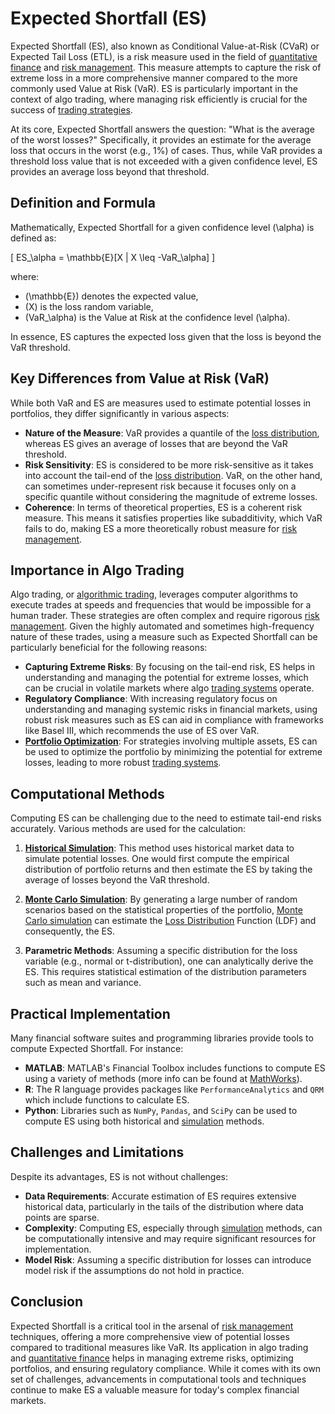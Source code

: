 # Expected Shortfall (ES)

Expected Shortfall (ES), also known as Conditional Value-at-Risk (CVaR) or Expected Tail Loss (ETL), is a risk measure used in the field of [quantitative finance](../q/quantitative_finance.md) and [risk management](../r/risk_management.md). This measure attempts to capture the risk of extreme loss in a more comprehensive manner compared to the more commonly used Value at Risk (VaR). ES is particularly important in the context of algo trading, where managing risk efficiently is crucial for the success of [trading strategies](../t/trading_strategies.md). 

At its core, Expected Shortfall answers the question: "What is the average of the worst losses?" Specifically, it provides an estimate for the average loss that occurs in the worst (e.g., 1%) of cases. Thus, while VaR provides a threshold loss value that is not exceeded with a given confidence level, ES provides an average loss beyond that threshold. 

## Definition and Formula

Mathematically, Expected Shortfall for a given confidence level \(\alpha\) is defined as:

\[ ES_\alpha = \mathbb{E}[X | X \leq -VaR_\alpha] \]

where:
- \(\mathbb{E}\) denotes the expected value,
- \(X\) is the loss random variable,
- \(VaR_\alpha\) is the Value at Risk at the confidence level \(\alpha\).

In essence, ES captures the expected loss given that the loss is beyond the VaR threshold. 

## Key Differences from Value at Risk (VaR)

While both VaR and ES are measures used to estimate potential losses in portfolios, they differ significantly in various aspects:
- **Nature of the Measure**: VaR provides a quantile of the [loss distribution](../l/loss_distribution.md), whereas ES gives an average of losses that are beyond the VaR threshold.
- **Risk Sensitivity**: ES is considered to be more risk-sensitive as it takes into account the tail-end of the [loss distribution](../l/loss_distribution.md). VaR, on the other hand, can sometimes under-represent risk because it focuses only on a specific quantile without considering the magnitude of extreme losses.
- **Coherence**: In terms of theoretical properties, ES is a coherent risk measure. This means it satisfies properties like subadditivity, which VaR fails to do, making ES a more theoretically robust measure for [risk management](../r/risk_management.md).

## Importance in Algo Trading

Algo trading, or [algorithmic trading](../a/algorithmic_trading.md), leverages computer algorithms to execute trades at speeds and frequencies that would be impossible for a human trader. These strategies are often complex and require rigorous [risk management](../r/risk_management.md). Given the highly automated and sometimes high-frequency nature of these trades, using a measure such as Expected Shortfall can be particularly beneficial for the following reasons:

- **Capturing Extreme Risks**: By focusing on the tail-end risk, ES helps in understanding and managing the potential for extreme losses, which can be crucial in volatile markets where algo [trading systems](../t/trading_systems.md) operate.
- **Regulatory Compliance**: With increasing regulatory focus on understanding and managing systemic risks in financial markets, using robust risk measures such as ES can aid in compliance with frameworks like Basel III, which recommends the use of ES over VaR.
- **[Portfolio Optimization](../p/portfolio_optimization.md)**: For strategies involving multiple assets, ES can be used to optimize the portfolio by minimizing the potential for extreme losses, leading to more robust [trading systems](../t/trading_systems.md).

## Computational Methods

Computing ES can be challenging due to the need to estimate tail-end risks accurately. Various methods are used for the calculation:

1. **[Historical Simulation](../h/historical_simulation.md)**: This method uses historical market data to simulate potential losses. One would first compute the empirical distribution of portfolio returns and then estimate the ES by taking the average of losses beyond the VaR threshold.

2. **[Monte Carlo Simulation](../m/monte_carlo_simulation.md)**: By generating a large number of random scenarios based on the statistical properties of the portfolio, [Monte Carlo simulation](../m/monte_carlo_simulation.md) can estimate the [Loss Distribution](../l/loss_distribution.md) Function (LDF) and consequently, the ES.

3. **Parametric Methods**: Assuming a specific distribution for the loss variable (e.g., normal or t-distribution), one can analytically derive the ES. This requires statistical estimation of the distribution parameters such as mean and variance.

## Practical Implementation

Many financial software suites and programming libraries provide tools to compute Expected Shortfall. For instance:

- **MATLAB**: MATLAB's Financial Toolbox includes functions to compute ES using a variety of methods (more info can be found at [MathWorks](https://www.mathworks.com/products/financial.html)).
- **R**: The R language provides packages like `PerformanceAnalytics` and `QRM` which include functions to calculate ES.
- **Python**: Libraries such as `NumPy`, `Pandas`, and `SciPy` can be used to compute ES using both historical and [simulation](../s/simulation_in_trading.md) methods.

## Challenges and Limitations

Despite its advantages, ES is not without challenges:

- **Data Requirements**: Accurate estimation of ES requires extensive historical data, particularly in the tails of the distribution where data points are sparse.
- **Complexity**: Computing ES, especially through [simulation](../s/simulation_in_trading.md) methods, can be computationally intensive and may require significant resources for implementation.
- **Model Risk**: Assuming a specific distribution for losses can introduce model risk if the assumptions do not hold in practice.

## Conclusion

Expected Shortfall is a critical tool in the arsenal of [risk management](../r/risk_management.md) techniques, offering a more comprehensive view of potential losses compared to traditional measures like VaR. Its application in algo trading and [quantitative finance](../q/quantitative_finance.md) helps in managing extreme risks, optimizing portfolios, and ensuring regulatory compliance. While it comes with its own set of challenges, advancements in computational tools and techniques continue to make ES a valuable measure for today's complex financial markets.
